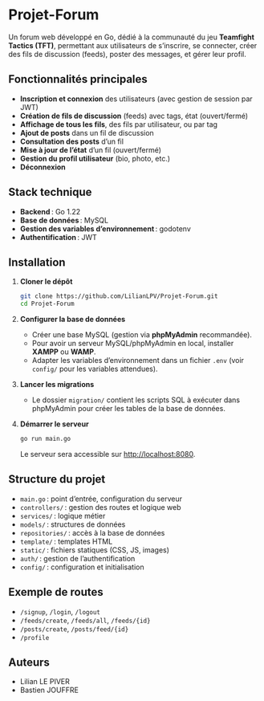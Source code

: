 # Projet-Forum

Un forum web développé en Go, dédié à la communauté du jeu **Teamfight Tactics (TFT)**, permettant aux utilisateurs de s’inscrire, se connecter, créer des fils de discussion (feeds), poster des messages, et gérer leur profil.

## Fonctionnalités principales

- **Inscription et connexion** des utilisateurs (avec gestion de session par JWT)
- **Création de fils de discussion** (feeds) avec tags, état (ouvert/fermé)
- **Affichage de tous les fils**, des fils par utilisateur, ou par tag
- **Ajout de posts** dans un fil de discussion
- **Consultation des posts** d’un fil
- **Mise à jour de l’état** d’un fil (ouvert/fermé)
- **Gestion du profil utilisateur** (bio, photo, etc.)
- **Déconnexion**

## Stack technique

- **Backend** : Go 1.22
- **Base de données** : MySQL 
- **Gestion des variables d’environnement** : godotenv
- **Authentification** : JWT 

## Installation

1. **Cloner le dépôt**  
   ```bash
   git clone https://github.com/LilianLPV/Projet-Forum.git
   cd Projet-Forum
   ```

2. **Configurer la base de données**  
   - Créer une base MySQL (gestion via **phpMyAdmin** recommandée).
   - Pour avoir un serveur MySQL/phpMyAdmin en local, installer **XAMPP** ou **WAMP**.
   - Adapter les variables d’environnement dans un fichier `.env` (voir `config/` pour les variables attendues).

4. **Lancer les migrations**  
   - Le dossier `migration/` contient les scripts SQL à exécuter dans phpMyAdmin pour créer les tables de la base de données.

5. **Démarrer le serveur**  
   ```bash
   go run main.go
   ```
   Le serveur sera accessible sur [http://localhost:8080](http://localhost:8080).

## Structure du projet

- `main.go` : point d’entrée, configuration du serveur
- `controllers/` : gestion des routes et logique web
- `services/` : logique métier
- `models/` : structures de données
- `repositories/` : accès à la base de données
- `template/` : templates HTML
- `static/` : fichiers statiques (CSS, JS, images)
- `auth/` : gestion de l’authentification
- `config/` : configuration et initialisation

## Exemple de routes

- `/signup`, `/login`, `/logout`
- `/feeds/create`, `/feeds/all`, `/feeds/{id}`
- `/posts/create`, `/posts/feed/{id}`
- `/profile`

## Auteurs

- Lilian LE PIVER
- Bastien JOUFFRE